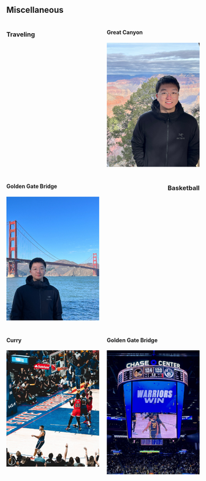 ## Miscellaneous
<!-- <h4 style="margin:0 10px 0;">Miscellaneous</h4> -->

<style>
    .hobby-row {
        display: flex;
        flex-wrap: wrap;
        justify-content: space-between;
    }
    .hobby {
        width: 48%; /* 每个兴趣爱好占据大约一半的宽度 */
        margin-bottom: 20px;
    }
    .hobby img {
        max-width: 100%;
        height: auto;
    }
</style>

<div class="hobby-row">
    <h3>Traveling</h3>
    <div class="hobby">
        <h4>Great Canyon</h4>
        <img src="./assets/img/daxiagu.jpeg" alt="1" />
        <!-- <p>Playing Basketball</p> -->
    </div>
    <div class="hobby">
        <h4>Golden Gate Bridge</h4>
        <img src="./assets/img/jinmendaqiao.jpeg" alt="2" />
        <!-- <p>Playing Basketball</p> -->
    </div>
    <h3>Basketball</h3>
    <div class="hobby">
        <h4>Curry</h4>
        <img src="./assets/img/curry.jpeg" alt="3" />
        <!-- <p>Playing Basketball</p> -->
    </div>
    <div class="hobby">
        <h4>Golden Gate Bridge</h4>
        <img src="./assets/img/yongshi.jpeg" alt="4" />
        <!-- <p>Playing Basketball</p> -->
    </div>
</div>
